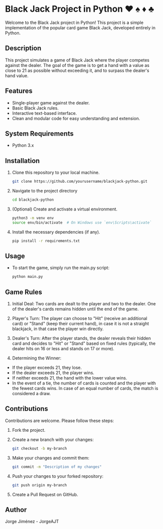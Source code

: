 # Black Jack Project in Python ♥ ♠ ♦ ♣

Welcome to the Black Jack project in Python! This project is a simple implementation of the popular card game Black Jack, developed entirely in Python.

## Description

This project simulates a game of Black Jack where the player competes against the dealer. The goal of the game is to get a hand with a value as close to 21 as possible without exceeding it, and to surpass the dealer's hand value.

## Features

- Single-player game against the dealer.
- Basic Black Jack rules.
- Interactive text-based interface.
- Clean and modular code for easy understanding and extension.

## System Requirements

- Python 3.x

## Installation

1. Clone this repository to your local machine.
   ```bash
   git clone https://github.com/yourusername/blackjack-python.git
   
2. Navigate to the project directory

   ```bash
   cd blackjack-python
   
3. (Optional) Create and activate a virtual environment.

   ```bash
   python3 -m venv env
   source env/bin/activate  # On Windows use `env\Scripts\activate`
   
4. Install the necessary dependencies (if any).

   ```bash
   pip install -r requirements.txt
   
## Usage

- To start the game, simply run the main.py script:

   ```bash
   python main.py

## Game Rules

1. Initial Deal: Two cards are dealt to the player and two to the dealer. One of the dealer's cards remains hidden until the end of the game.
   
2. Player's Turn: The player can choose to "Hit" (receive an additional card) or "Stand" (keep their current hand), in case it is not a straight blackjack, in that case the player win directly.
   
3. Dealer's Turn: After the player stands, the dealer reveals their hidden card and decides to "Hit" or "Stand" based on fixed rules (typically, the dealer hits on 16 or less and stands on 17 or more).
   
4. Determining the Winner:
 - If the player exceeds 21, they lose.
 - If the dealer exceeds 21, the player wins.
 - If neither exceeds 21, the hand with the lower value wins.
 - In the event of a tie, the number of cards is counted and the player with the fewest cards wins. In case of an equal number of cards, the match is considered a draw.

## Contributions

Contributions are welcome. Please follow these steps:

1. Fork the project.

2. Create a new branch with your changes:
   
   ```bash
   git checkout -b my-branch
   
3. Make your changes and commit them:
   
   ```bash
   git commit -m "Description of my changes"
   
4. Push your changes to your forked repository:
   
   ```bash
   git push origin my-branch
   
5. Create a Pull Request on GitHub.

## Author

Jorge Jiménez - JorgeAJT
